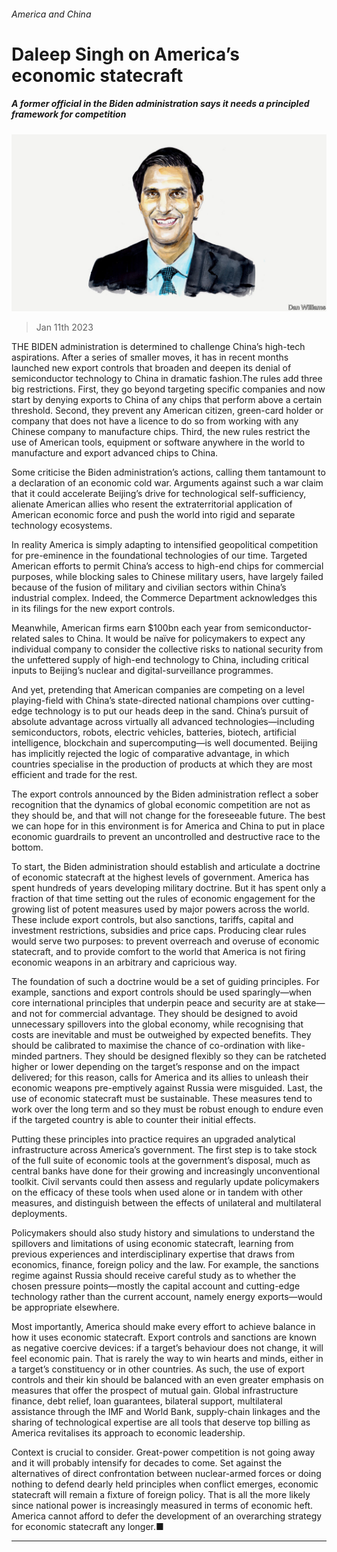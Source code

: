 ###### America and China

# Daleep Singh on America’s economic statecraft 

##### A former official in the Biden administration says it needs a principled framework for competition 

![image](images/20230114_BID003.jpg) 

> Jan 11th 2023 

THE BIDEN administration is determined to challenge China’s high-tech aspirations. After a series of smaller moves, it has in recent months launched new export controls that broaden and deepen its denial of semiconductor technology to China in dramatic fashion.The rules add three big restrictions. First, they go beyond targeting specific companies and now start by denying exports to China of any chips that perform above a certain threshold. Second, they prevent any American citizen, green-card holder or company that does not have a licence to do so from working with any Chinese company to manufacture chips. Third, the new rules restrict the use of American tools, equipment or software anywhere in the world to manufacture and export advanced chips to China.


Some criticise the Biden administration’s actions, calling them tantamount to a declaration of an economic cold war. Arguments against such a war claim that it could accelerate Beijing’s drive for technological self-sufficiency, alienate American allies who resent the extraterritorial application of American economic force and push the world into rigid and separate technology ecosystems. 

In reality America is simply adapting to intensified geopolitical competition for pre-eminence in the foundational technologies of our time. Targeted American efforts to permit China’s access to high-end chips for commercial purposes, while blocking sales to Chinese military users, have largely failed because of the fusion of military and civilian sectors within China’s industrial complex. Indeed, the Commerce Department acknowledges this in its filings for the new export controls.

Meanwhile, American firms earn $100bn each year from semiconductor-related sales to China. It would be naïve for policymakers to expect any individual company to consider the collective risks to national security from the unfettered supply of high-end technology to China, including critical inputs to Beijing’s nuclear and digital-surveillance programmes.

And yet, pretending that American companies are competing on a level playing-field with China’s state-directed national champions over cutting-edge technology is to put our heads deep in the sand. China’s pursuit of absolute advantage across virtually all advanced technologies—including semiconductors, robots, electric vehicles, batteries, biotech, artificial intelligence, blockchain and supercomputing—is well documented. Beijing has implicitly rejected the logic of comparative advantage, in which countries specialise in the production of products at which they are most efficient and trade for the rest. 

The export controls announced by the Biden administration reflect a sober recognition that the dynamics of global economic competition are not as they should be, and that will not change for the foreseeable future. The best we can hope for in this environment is for America and China to put in place economic guardrails to prevent an uncontrolled and destructive race to the bottom. 

To start, the Biden administration should establish and articulate a doctrine of economic statecraft at the highest levels of government. America has spent hundreds of years developing military doctrine. But it has spent only a fraction of that time setting out the rules of economic engagement for the growing list of potent measures used by major powers across the world. These include export controls, but also sanctions, tariffs, capital and investment restrictions, subsidies and price caps. Producing clear rules would serve two purposes: to prevent overreach and overuse of economic statecraft, and to provide comfort to the world that America is not firing economic weapons in an arbitrary and capricious way.

The foundation of such a doctrine would be a set of guiding principles. For example, sanctions and export controls should be used sparingly—when core international principles that underpin peace and security are at stake—and not for commercial advantage. They should be designed to avoid unnecessary spillovers into the global economy, while recognising that costs are inevitable and must be outweighed by expected benefits. They should be calibrated to maximise the chance of co-ordination with like-minded partners. They should be designed flexibly so they can be ratcheted higher or lower depending on the target’s response and on the impact delivered; for this reason, calls for America and its allies to unleash their economic weapons pre-emptively against Russia were misguided. Last, the use of economic statecraft must be sustainable. These measures tend to work over the long term and so they must be robust enough to endure even if the targeted country is able to counter their initial effects.

Putting these principles into practice requires an upgraded analytical infrastructure across America’s government. The first step is to take stock of the full suite of economic tools at the government’s disposal, much as central banks have done for their growing and increasingly unconventional toolkit. Civil servants could then assess and regularly update policymakers on the efficacy of these tools when used alone or in tandem with other measures, and distinguish between the effects of unilateral and multilateral deployments.

Policymakers should also study history and simulations to understand the spillovers and limitations of using economic statecraft, learning from previous experiences and interdisciplinary expertise that draws from economics, finance, foreign policy and the law. For example, the sanctions regime against Russia should receive careful study as to whether the chosen pressure points—mostly the capital account and cutting-edge technology rather than the current account, namely energy exports—would be appropriate elsewhere.

Most importantly, America should make every effort to achieve balance in how it uses economic statecraft. Export controls and sanctions are known as negative coercive devices: if a target’s behaviour does not change, it will feel economic pain. That is rarely the way to win hearts and minds, either in a target’s constituency or in other countries. As such, the use of export controls and their kin should be balanced with an even greater emphasis on measures that offer the prospect of mutual gain. Global infrastructure finance, debt relief, loan guarantees, bilateral support, multilateral assistance through the IMF and World Bank, supply-chain linkages and the sharing of technological expertise are all tools that deserve top billing as America revitalises its approach to economic leadership.

Context is crucial to consider. Great-power competition is not going away and it will probably intensify for decades to come. Set against the alternatives of direct confrontation between nuclear-armed forces or doing nothing to defend dearly held principles when conflict emerges, economic statecraft will remain a fixture of foreign policy. That is all the more likely since national power is increasingly measured in terms of economic heft. America cannot afford to defer the development of an overarching strategy for economic statecraft any longer.■

_______________


